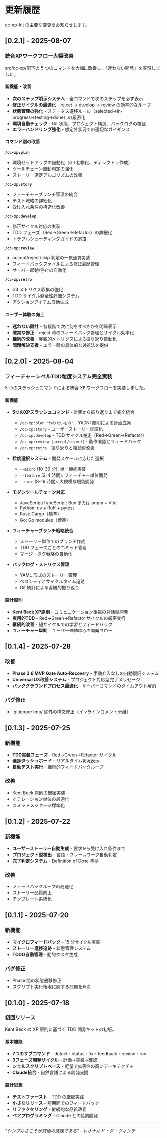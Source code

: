 # 更新履歴

cc-xp-kit の主要な変更をお知らせします。

## [0.2.1] - 2025-08-07

### 統合XPワークフロー大幅改善

src/cc-xp/配下の 5 つのコマンドを大幅に改善し、「迷わない開発」を実現しました。

#### 新機能・改善

- **次のステップ明示システム** - 全コマンドで次のステップを必ず表示
- **修正サイクルの最適化** - reject → develop → review の効率的なループ
- **状態管理の強化** - ステータス遷移ルール（selected→in-progress→testing→done）の厳密化
- **環境自動チェック** - Git 状態、プロジェクト構造、バックログの検証
- **エラーハンドリング強化** - 想定外状況での適切なガイダンス

#### コマンド別の改善

**`/cc-xp:plan`**
- 環境セットアップの自動化（Git 初期化、ディレクトリ作成）
- ツールチェーン自動判定の強化
- ストーリー選定アルゴリズムの改善

**`/cc-xp:story`**  
- フィーチャーブランチ管理の統合
- テスト戦略の詳細化
- 受け入れ条件の構造化改善

**`/cc-xp:develop`**
- 修正サイクル対応の実装
- TDD フェーズ（Red→Green→Refactor）の詳細化
- トラブルシューティングガイドの追加

**`/cc-xp:review`**
- accept/reject/skip 判定の一気通貫実装
- フィードバックファイルによる修正履歴管理
- サーバー起動/停止の自動化

**`/cc-xp:retro`**
- Git メトリクス収集の強化
- TDD サイクル健全性評価システム
- アクションアイテム自動生成

#### ユーザー体験の向上

- **迷わない設計** - 各段階で次に何をすべきかを明確表示
- **確実な修正** - reject 時のフィードバック管理とサイクル効率化
- **継続的改善** - 客観的メトリクスによる振り返り自動化
- **問題解決支援** - エラー時の具体的な対処法を提供

## [0.2.0] - 2025-08-04

### フィーチャーレベルTDD粒度システム完全実装

5 つのスラッシュコマンドによる統合 XP ワークフローを実装しました。

#### 新機能

- **5つのXPスラッシュコマンド** - 計画から振り返りまで完全統合
  - `/cc-xp:plan "作りたいもの"` - YAGNI 原則による計画立案
  - `/cc-xp:story` - ユーザーストーリー詳細化
  - `/cc-xp:develop` - TDD サイクル完走（Red→Green→Refactor）
  - `/cc-xp:review [accept/reject]` - 動作確認とフィードバック
  - `/cc-xp:retro` - 振り返りと継続的改善

- **粒度選択システム** - 開発スケールに応じた選択
  - `--micro` (10-30 分): 単一機能実装
  - `--feature` (2-4 時間): フィーチャー単位開発
  - `--epic` (8-16 時間): 大規模な機能開発

- **モダンツールチェーン対応**
  - JavaScript/TypeScript: Bun または pnpm + Vite
  - Python: uv + Ruff + pytest
  - Rust: Cargo（標準）
  - Go: Go modules（標準）

- **フィーチャーブランチ戦略統合**
  - ストーリー単位でのブランチ作成
  - TDD フェーズごとのコミット管理
  - マージ・タグ戦略の自動化

- **バックログ・メトリクス管理**
  - YAML 形式のストーリー管理
  - ベロシティとサイクルタイム追跡
  - Git 統計による客観的振り返り

#### 設計原則

- **Kent Beck XP原則** - コミュニケーション重視の対話型開発
- **実用的TDD** - Red→Green→Refactor サイクルの厳密実行
- **継続的改善** - 短サイクルでの学習とフィードバック
- **フィーチャー駆動** - ユーザー価値中心の開発フロー

## [0.1.4] - 2025-07-28

### 改善

- **Phase 3.6 MVP Gate Auto-Recovery** - 手動介入なしの自動復旧システム
- **Universal UX改善システム** - プロジェクト対応型完了メッセージ
- **バックグラウンドプロセス最適化** - サーバーコマンドのタイムアウト解消

### バグ修正

- .gitignore tmp/ 除外の構文修正（インラインコメント分離）

## [0.1.3] - 2025-07-25

### 新機能

- **TDD実装フェーズ** - Red→Green→Refactor サイクル
- **進捗ダッシュボード** - リアルタイム状況表示
- **自動テスト実行** - 継続的フィードバックループ

### 改善

- Kent Beck 原則の厳密実装
- イテレーション単位の最適化
- コミットメッセージ標準化

## [0.1.2] - 2025-07-22

### 新機能

- **ユーザーストーリー自動生成** - 要求から受け入れ条件まで
- **プロジェクト型検出** - 言語・フレームワーク自動判定
- **完了判定システム** - Definition of Done 準拠

### 改善

- フィードバックループの高速化
- ストーリー品質向上
- テンプレート系統化

## [0.1.1] - 2025-07-20

### 新機能

- **マイクロフィードバック** - 15 分サイクル実装
- **ストーリー進捗追跡** - 状態管理システム
- **TODO自動管理** - 動的タスク生成

### バグ修正

- Phase 間の状態遷移修正
- スクリプト実行権限に関する問題を解決

## [0.1.0] - 2025-07-18

### 初回リリース

Kent Beck の XP 原則に基づく TDD 開発キットの初版。

#### 基本機能

- **7つのサブコマンド** - detect・status・fix・feedback・review・run
- **3フェーズ開発サイクル** - 計画→実装→確認
- **シェルスクリプトベース** - 軽量で拡張性の高いアーキテクチャ
- **Claude統合** - 自然言語による開発支援

#### 設計思想

- **テストファースト** - TDD の厳密実践
- **小さなリリース** - 短期間でのフィードバック
- **リファクタリング** - 継続的な品質改善
- **ペアプログラミング** - Claude との協調開発

---

*"シンプルさこそが究極の洗練である" - レオナルド・ダ・ヴィンチ*